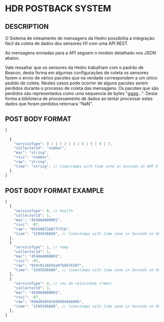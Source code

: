 # HDR POSTBACK SYSTEM

## DESCRIPTION

O Sistema de roteamento de mensagens da Hedro possibilita a integração fácil da coleta de dados dos sensores H1 com uma API REST.

As mensagens enviadas para a API seguem o modelo detalhado nos JSON abaixo.

Vale ressaltar que os sensores da Hedro trabalham com o padrão de Beacon, desta forma em algumas configurações de coleta os sensores fazem o envio de vários pacotes que na verdade correspondem a um único pedido de coleta. Nestes casos pode ocorrer de alguns pacotes serem perdidos durante o processo de coleta das mensagens. Os pacotes que são perdidos são representados como uma sequencia de bytes "gggg...". Desta forma a biblioteca de processamento de dados ao tentar processar estes dados que foram perdidos retornara "NaN".

## POST BODY FORMAT

```javascript
[

  {
    "serviceType": 0 | 1 | 2 | 3 | 4 | 5 | 6 | 7,
    "collectorId": "number",
    "mac": "string",
    "rssi": "number",
    "raw": "string",
    "time": "string", // timestamps with time zone in Seconds on GMT 0
  }
]
```

## POST BODY FORMAT EXAMPLE

```javascript
[
  {
    "serviceType": 0, // health
    "collectorId": 1,
    "mac": "4548AA000001",
    "rssi": -87,
    "raw": "03F60072887777CA",
    "time": "1595936680", // timestamps with time zone in Seconds on GMT 0
  },
  {
    "serviceType": 1, // temp
    "collectorId": 1,
    "mac": "4548AA000001",
    "rssi": -87,
    "raw": "034c011603ba07b607b207",
    "time": "1595936680", // timestamps with time zone in Seconds on GMT 0
  },
  {
    "serviceType": 4, // rms da velocidade (rmms)
    "collectorId": 1,
    "mac": "4548AA000001",
    "rssi": -87,
    "raw": "030d048501050d04040406",
    "time": "1595936680", // timestamps with time zone in Seconds on GMT 0
  },
]
```
